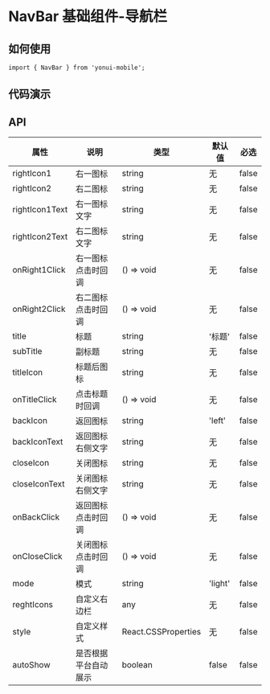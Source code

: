 # NavBar 基础组件-导航栏
## 如何使用

```
import { NavBar } from 'yonui-mobile';

```

## 代码演示


## API

属性 | 说明 | 类型 | 默认值 | 必选
----|-----|------|------|------
rightIcon1 | 右一图标 | string | 无 | false
rightIcon2 | 右二图标 | string | 无 | false
rightIcon1Text | 右一图标文字 | string | 无 | false
rightIcon2Text | 右二图标文字 | string | 无 | false
onRight1Click | 右一图标点击时回调 | () => void | 无 | false
onRight2Click | 右二图标点击时回调 | () => void | 无 | false
title | 标题 | string | '标题' | false
subTitle | 副标题 | string | 无 | false
titleIcon | 标题后图标 | string | 无 | false
onTitleClick | 点击标题时回调 | () => void | 无 | false
backIcon | 返回图标 | string | 'left' | false
backIconText | 返回图标右侧文字 | string | 无 | false
closeIcon | 关闭图标 | string | 无 | false
closeIconText | 关闭图标右侧文字 | string | 无 | false
onBackClick | 返回图标点击时回调 | () => void | 无 | false
onCloseClick | 关闭图标点击时回调 | () => void | 无 | false
mode | 模式 | string | 'light' | false
reghtIcons | 自定义右边栏 | any | 无 | false
style | 自定义样式 | React.CSSProperties | 无 | false
autoShow | 是否根据平台自动展示 | boolean | false | false

